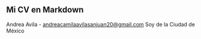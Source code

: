 ## Mi CV en Markdown

Andrea Avila - andreacamilaavilasanjuan20@gmail.com
Soy de la Ciudad de México
